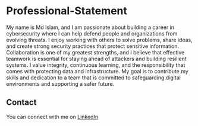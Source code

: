 # Professional-Statement
My name is Md Islam, and I am passionate about building a career in cybersecurity where I can help defend people and organizations from evolving threats. I enjoy working with others to solve problems, share ideas, and create strong security practices that protect sensitive information. Collaboration is one of my greatest strengths, and I believe that effective teamwork is essential for staying ahead of attackers and building resilient systems. I value integrity, continuous learning, and the responsibility that comes with protecting data and infrastructure. My goal is to contribute my skills and dedication to a team that is committed to safeguarding digital environments and supporting a safer future.

## Contact
You can connect with me on [LinkedIn](https://www.linkedin.com/in/md-islam-11218a30a/)
